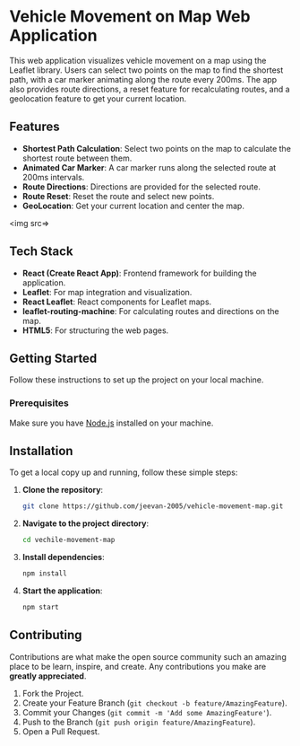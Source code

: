 # Vehicle Movement on Map Web Application

This web application visualizes vehicle movement on a map using the Leaflet library. Users can select two points on the map to find the shortest path, with a car marker animating along the route every 200ms. The app also provides route directions, a reset feature for recalculating routes, and a geolocation feature to get your current location.

## Features

- **Shortest Path Calculation**: Select two points on the map to calculate the shortest route between them.
- **Animated Car Marker**: A car marker runs along the selected route at 200ms intervals.
- **Route Directions**: Directions are provided for the selected route.
- **Route Reset**: Reset the route and select new points.
- **GeoLocation**: Get your current location and center the map.

<img src=>

## Tech Stack

- **React (Create React App)**: Frontend framework for building the application.
- **Leaflet**: For map integration and visualization.
- **React Leaflet**: React components for Leaflet maps.
- **leaflet-routing-machine**: For calculating routes and directions on the map.
- **HTML5**: For structuring the web pages.

## Getting Started

Follow these instructions to set up the project on your local machine.

### Prerequisites

Make sure you have [Node.js](https://nodejs.org/) installed on your machine.

## Installation

To get a local copy up and running, follow these simple steps:

1. **Clone the repository**:
   ```sh
   git clone https://github.com/jeevan-2005/vehicle-movement-map.git
   ```
2. **Navigate to the project directory**:
   ```sh
   cd vechile-movement-map
   ```
3. **Install dependencies**:
   ```sh
   npm install
   ```
4. **Start the application**:
   ```sh
   npm start
   ```

## Contributing

Contributions are what make the open source community such an amazing place to be learn, inspire, and create. Any contributions you make are **greatly appreciated**.

1. Fork the Project.
2. Create your Feature Branch (`git checkout -b feature/AmazingFeature`).
3. Commit your Changes (`git commit -m 'Add some AmazingFeature'`).
4. Push to the Branch (`git push origin feature/AmazingFeature`).
5. Open a Pull Request.
